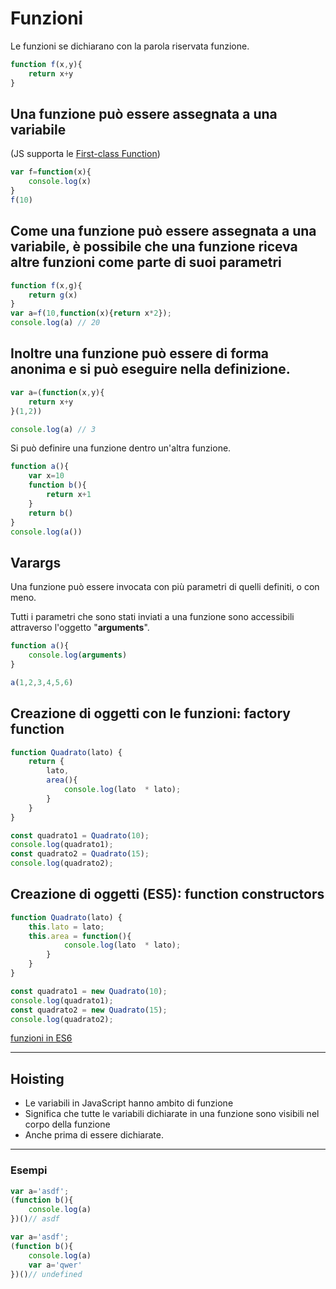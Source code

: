 # Funzioni

Le funzioni se dichiarano con la parola riservata funzione.

```javascript
function f(x,y){
    return x+y
}
```

## Una funzione può essere assegnata a una variabile
(JS supporta le [First-class Function](https://wiki.developer.mozilla.org/it/docs/Glossary/First-class_Function))

```javascript
var f=function(x){
    console.log(x)
}
f(10)
```

## Come una funzione può essere assegnata a una variabile, è possibile che una funzione riceva altre funzioni come parte di suoi parametri

```javascript
function f(x,g){
    return g(x)
}
var a=f(10,function(x){return x*2});
console.log(a) // 20
```

## Inoltre una funzione può essere di forma anonima e si può eseguire nella definizione.

```javascript
var a=(function(x,y){
    return x+y
}(1,2))

console.log(a) // 3
```

Si può definire una funzione dentro un'altra funzione.

```javascript
function a(){
    var x=10
    function b(){
        return x+1
    }
    return b()
}
console.log(a())
```

## Varargs

Una funzione può essere invocata con più parametri di quelli definiti, o con meno.

Tutti i parametri che sono stati inviati a una funzione sono accessibili attraverso l'oggetto "**arguments**".

```javascript
function a(){
    console.log(arguments)
}

a(1,2,3,4,5,6)
```


## Creazione di oggetti con le funzioni: factory function

```javascript
function Quadrato(lato) {
    return {
        lato,
        area(){
            console.log(lato  * lato);
        }
    }
}

const quadrato1 = Quadrato(10);
console.log(quadrato1);
const quadrato2 = Quadrato(15);
console.log(quadrato2);

```

## Creazione di oggetti (ES5): function constructors

```javascript
function Quadrato(lato) {
    this.lato = lato;
    this.area = function(){
            console.log(lato  * lato);
        }
    }
}

const quadrato1 = new Quadrato(10);
console.log(quadrato1);
const quadrato2 = new Quadrato(15);
console.log(quadrato2);

```

[funzioni in ES6](./L3_ES6_11_ArrowFunctions.md)

---

## Hoisting

* Le variabili in JavaScript hanno ambito di funzione
* Significa che tutte le variabili dichiarate in una funzione sono visibili nel corpo della funzione
* Anche prima di essere dichiarate.

---

### Esempi

```javascript
var a='asdf';
(function b(){
    console.log(a)
})()// asdf
```
```javascript
var a='asdf';
(function b(){
    console.log(a)
    var a='qwer'
})()// undefined
```